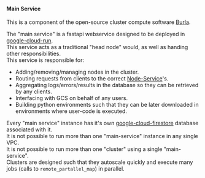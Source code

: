 #### Main Service

This is a component of the open-source cluster compute software [Burla](https://github.com/Burla-Cloud/burla).

The "main service" is a fastapi webservice designed to be deployed in [google-cloud-run](cloud.google.com/run).  
This service acts as a traditional "head node" would, as well as handing other responsibilities.  
This service is responsible for:

- Adding/removing/managing nodes in the cluster.
- Routing requests from clients to the correct [Node-Service](https://github.com/Burla-Cloud/node_service)'s.
- Aggregating logs/errors/results in the database so they can be retrieved by any clients.
- Interfacing with GCS on behalf of any users.
- Building python environments such that they can be later downloaded in environments where user-code is executed.

Every "main service" instance has it's own [google-cloud-firestore](cloud.google.com/firestore) database associated with it.  
It is not possible to run more than one "main-service" instance in any single VPC.  
It is not possible to run more than one "cluster" using a single "main-service".  
Clusters are designed such that they autoscale quickly and execute many jobs (calls to `remote_partallel_map`) in parallel.
